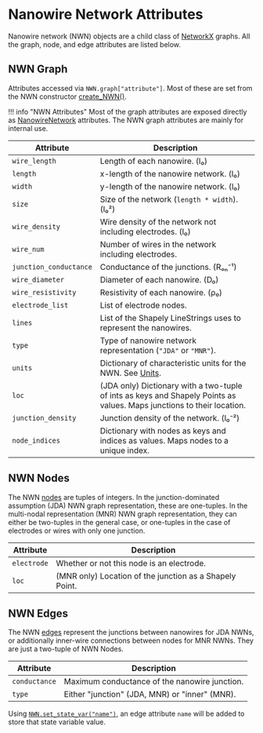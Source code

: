 # Nanowire Network Attributes

Nanowire network (NWN) objects are a child class of [NetworkX](https://networkx.org/documentation/stable/tutorial.html)
graphs. All the graph, node, and edge attributes are listed below. 

## NWN Graph

Attributes accessed via `NWN.graph["attribute"]`. Most of these are set from
the NWN constructor [create_NWN()](reference/mnns/nanowire_network.md#mnns.nanowire_network.create_NWN).

!!! info "NWN Attributes"
    Most of the graph attributes are exposed directly as [NanowireNetwork](reference/mnns/nanowire_network.md#mnns.nanowire_network.NanowireNetwork)
    attributes. The NWN graph attributes are mainly for internal use.


| Attribute              | Description                                                                                                                    |
|------------------------|--------------------------------------------------------------------------------------------------------------------------------|
| `wire_length`          | Length of each nanowire. (l₀)                                                                                                  |
| `length`               | x-length of the nanowire network. (l₀)                                                                                         |
| `width`                | y-length of the nanowire network. (l₀)                                                                                         |
| `size`                 | Size of the network (`length * width`). (l₀²)                                                                                  |
| `wire_density`         | Wire density of the network not including electrodes. (l₀)                                                                     |
| `wire_num`             | Number of wires in the network including electrodes.                                                                           |
| `junction_conductance` | Conductance of the junctions. (Rₒₙ⁻¹)                                                                                          |
| `wire_diameter`        | Diameter of each nanowire. (D₀)                                                                                                |
| `wire_resistivity`     | Resistivity of each nanowire. (ρ₀)                                                                                             |
| `electrode_list`       | List of electrode nodes.                                                                                                       |
| `lines`                | List of the Shapely LineStrings uses to represent the nanowires.                                                               |
| `type`                 | Type of nanowire network representation (`"JDA"` or `"MNR"`).                                                                  |
| `units`                | Dictionary of characteristic units for the NWN. See [Units](usage.md#units).                                                   |
| `loc`                  | (JDA only) Dictionary with a two-tuple of ints as keys and Shapely Points as values. Maps junctions to their location.         |
| `junction_density`     | Junction density of the network. (l₀⁻²)                                                                                        |
| `node_indices`         | Dictionary with nodes as keys and indices as values. Maps nodes to a unique index.                                             |

## NWN Nodes

The NWN [nodes](https://networkx.org/documentation/stable/reference/classes/generated/networkx.Graph.nodes.html) 
are tuples of integers. In the junction-dominated assumption (JDA) NWN graph 
representation, these are one-tuples. In the multi-nodal representation (MNR) 
NWN graph representation, they can either be two-tuples in the general case, 
or one-tuples in the case of electrodes or wires with only one junction.

| Attribute   | Description                                             |
|-------------|---------------------------------------------------------|
| `electrode` | Whether or not this node is an electrode.               |
| `loc`       | (MNR only) Location of the junction as a Shapely Point. |

## NWN Edges

The NWN [edges](https://networkx.org/documentation/stable/reference/classes/generated/networkx.Graph.edges.html) 
represent the junctions between nanowires for JDA NWNs, or additionally 
inner-wire connections between nodes for MNR NWNs. They are just a two-tuple 
of NWN Nodes.

| Attribute     | Description                                    |
|---------------|------------------------------------------------|
| `conductance` | Maximum conductance of the nanowire junction.  |
| `type`        | Either "junction" (JDA, MNR) or "inner" (MNR). |

Using [`NWN.set_state_var("name")`](reference/mnns/nanowire_network.md#mnns.nanowire_network.NanowireNetwork.set_state_var),
an edge attribute `name` will be added to store that state variable value.